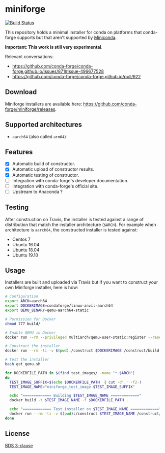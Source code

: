 # miniforge
[![Build Status](https://travis-ci.org/conda-forge/miniforge.svg?branch=master)](https://travis-ci.org/conda-forge/miniforge)

This repository holds a minimal installer for conda on platforms that conda-forge supports but that aren't supported by [Miniconda]((https://docs.conda.io/en/latest/miniconda.html)).

**Important: This work is still very experimental.**

Relevant conversations:

- https://github.com/conda-forge/conda-forge.github.io/issues/871#issue-496677528
- https://github.com/conda-forge/conda-forge.github.io/pull/922

## Download

Miniforge installers are available here: https://github.com/conda-forge/miniforge/releases.

## Supported architectures

- `aarch64` (also called `arm64`)

## Features

- [X] Automatic build of constructor.
- [X] Automatic upload of constructor results.
- [X] Automatic testing of constructor.
- [ ] Integration with conda-forge's developer documentation.
- [ ] Integration with conda-forge's official site.
- [ ] Upstream to Anaconda ?

## Testing

After construction on Travis, the installer is tested against a range of distribution that match the installer architecture (`$ARCH`). For example when architecture is `aarch64`, the constructed installer is tested against:

- Centos 7
- Ubuntu 16.04
- Ubuntu 18.04
- Ubuntu 19.10

## Usage

Installers are built and uploaded via Travis but if you want to construct your own Miniforge installer, here is how:

```bash
# Configuration
export ARCH=aarch64
export DOCKERIMAGE=condaforge/linux-anvil-aarch64
export QEMU_BINARY=qemu-aarch64-static

# Permission for Docker
chmod 777 build/

# Enable QEMU in Docker
docker run --rm --privileged multiarch/qemu-user-static:register --reset --credential yes

# Construct the installer
docker run --rm -ti -v $(pwd):/construct $DOCKERIMAGE /construct/build.sh

# Test the installer
bash get_qemu.sh

for DOCKERFILE_PATH in $(find test_images/ -name "*.$ARCH")
do
  TEST_IMAGE_SUFFIX=$(echo $DOCKERFILE_PATH  | cut -d'.' -f2-)
  TEST_IMAGE_NAME="miniforge_test_image.$TEST_IMAGE_SUFFIX"

  echo "============= Building $TEST_IMAGE_NAME ============="
  docker build -t $TEST_IMAGE_NAME -f $DOCKERFILE_PATH .

  echo "============= Test installer on $TEST_IMAGE_NAME ============="
  docker run --rm -ti -v $(pwd):/construct $TEST_IMAGE_NAME /construct/test.sh
done
```

## License

[BDS 3-clause](./LICENSE)
